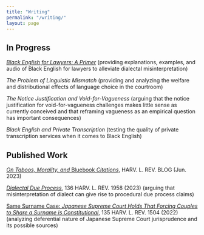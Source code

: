 ```yaml
---
title: "Writing"
permalink: "/writing/"
layout: page
---
```


## In Progress
[_Black English for Lawyers: A Primer_](https://papers.ssrn.com/sol3/papers.cfm?abstract_id=4556233) (providing explanations, examples, and audio of Black English for lawyers to alleviate dialectal misinterpretation)

_The Problem of Linguistic Mismatch_ (providing and analyzing the welfare and distributional effects of language choice in the courtroom)

_The Notice Justification and Void-for-Vagueness_ (arguing that the notice justification for void-for-vagueness challenges makes little sense as currently conceived and that reframing vagueness as an empirical question has important consequences)

_Black English and Private Transcription_ (testing the quality of private transcription services when it comes to Black English)


## Published Work
[_On Taboos, Morality, and_ Bluebook _Citations_](https://harvardlawreview.org/blog/2023/06/on-taboos-morality-and-bluebook-citations/), HARV. L. REV. BLOG (Jun. 2023)

[_Dialectal Due Process_](https://harvardlawreview.org/print/vol-136/dialectal-due-process/), 136 HARV. L. REV. 1958 (2023) (arguing that misinterpretation of dialect can give rise to procedural due process claims)

[Same Surname Case: _Japanese Supreme Court Holds That Forcing Couples to Share a Surname is Constitutional_](https://harvardlawreview.org/print/vol-135/same-surname-case/), 135 HARV. L. REV. 1504 (2022) (analyzing deferential nature of Japanese Supreme Court jurisprudence and its possible sources)
